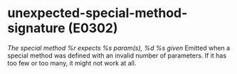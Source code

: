 # unexpected-special-method-signature (E0302)
*The special method %r expects %s param(s), %d %s given* Emitted when a
special method was defined with an invalid number of parameters. If it
has too few or too many, it might not work at all.
